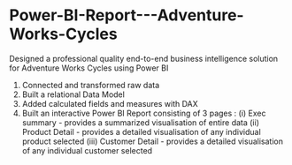 # Power-BI-Report---Adventure-Works-Cycles
Designed a professional quality end-to-end business intelligence solution for Adventure Works Cycles using Power BI
1. Connected and transformed raw data
2. Built a relational Data Model
3. Added calculated fields and measures with DAX
4. Built an interactive Power BI Report consisting of 3 pages :
(i) Exec summary - provides a summarized visualisation of entire data
(ii) Product Detail - provides a detailed visualisation of any individual product selected
(iii) Customer Detail - provides a detailed visualisation of any individual customer selected
  
